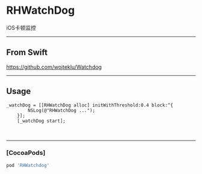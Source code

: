 # RHWatchDog
iOS卡顿监控
<br/>

---
## From Swift
https://github.com/wojteklu/Watchdog
<br/>

---
## Usage

```Oblect-C
_watchDog = [[RHWatchDog alloc] initWithThreshold:0.4 block:^{
        NSLog(@"RHWatchDog ...");
    }];
    [_watchDog start];
```
<br/>

---
### [CocoaPods]

```ruby
pod 'RHWatchdog'
```

